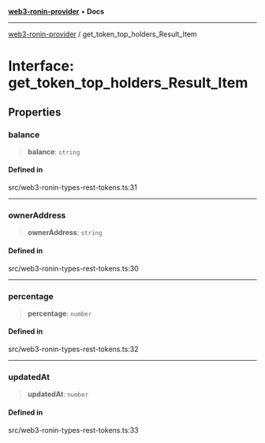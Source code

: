 [**web3-ronin-provider**](../README.md) • **Docs**

***

[web3-ronin-provider](../globals.md) / get\_token\_top\_holders\_Result\_Item

# Interface: get\_token\_top\_holders\_Result\_Item

## Properties

### balance

> **balance**: `string`

#### Defined in

src/web3-ronin-types-rest-tokens.ts:31

***

### ownerAddress

> **ownerAddress**: `string`

#### Defined in

src/web3-ronin-types-rest-tokens.ts:30

***

### percentage

> **percentage**: `number`

#### Defined in

src/web3-ronin-types-rest-tokens.ts:32

***

### updatedAt

> **updatedAt**: `number`

#### Defined in

src/web3-ronin-types-rest-tokens.ts:33

